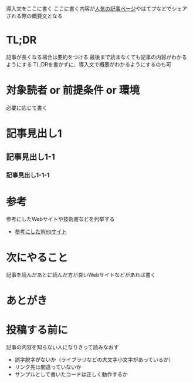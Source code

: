 導入文をここに書く
ここに書く内容が[人気の記事ページ](http://qiita.com/popular-items)やはてブなどでシェアされる際の概要文となる

# TL;DR

記事が長くなる場合は要約をつける
最後まで読まなくても記事の内容がわかるようにする
TL;DRを書かずに、導入文で概要がわかるようにするのも可

# 対象読者 or 前提条件 or 環境

必要に応じて書く

# 記事見出し1

## 記事見出し1-1

### 記事見出し1-1-1

# 参考

参考にしたWebサイトや技術書などを列挙する

- [参考にしたWebサイト](http://example.com)

# 次にやること

記事を読んだあとに読んだ方が良いWebサイトなどがあれば書く

# あとがき



# 投稿する前に

記事の内容を知らない人になりきって読みなおす

- 誤字脱字がないか（ライブラリなどの大文字小文字があっているか）
- リンク先は間違っていないか
- サンプルとして書いたコードは正しく動作するか
